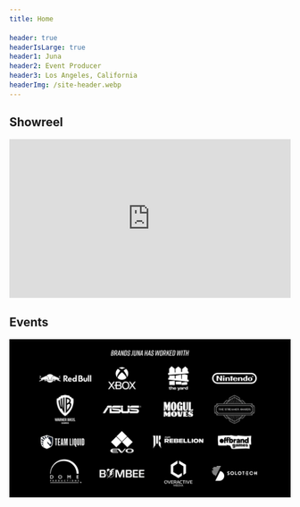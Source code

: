 ```yaml
---
title: Home

header: true
headerIsLarge: true
header1: Juna
header2: Event Producer
header3: Los Angeles, California
headerImg: /site-header.webp
---
```


<script language='ts' setup>
import EventList from ".vitepress/components/EventList.vue";
</script>

## Showreel

<iframe style="aspect-ratio: 16 / 9;" width="100%" src="https://www.youtube.com/embed/k06WU3uUCB8?si=I_YXoikfPRV_hSB8" title="YouTube video player" frameborder="0" allow="accelerometer; autoplay; clipboard-write; encrypted-media; gyroscope; picture-in-picture; web-share" referrerpolicy="strict-origin-when-cross-origin" allowfullscreen></iframe>

## Events

<EventList :events="[
    { name: 'Battle Of BC 7', link: '/events/bobc7', logo: '/bobc7/logo.webp', banner: '/bobc7/bobc7-4.webp' },
    { name: 'Genesis X2', link: '/events/gx2', logo: '/gx2/logo.webp', banner: 'gx2/banner.webp' },
    { name: 'LACS Rivals', link: '/events/lacs-rivals', logo: '/lacs-rivals/logo.webp', banner: 'lacs-rivals/banner.webp' },
    { name: 'Eggdog Invitational', link: '/events/eggdog-invitational', logo: '/eggdog-invitational/logo.webp', banner: '/eggdog-invitational/banner.webp' },
]" />

![Brands Juna has worked with. Red bull, Xbox, The Yard, Nintendo, Warner Bros Games, Asus, Mogul Moves, The Streamer Awards, Team Liquid, EVO, Shopify Rebellion, Offbrand Games, Dome Productions, Bombee, Overactive Media, & Solotech.](/brands.webp)